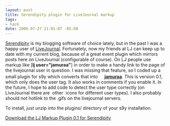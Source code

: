 ```yaml
--- 
layout: post
title: Serendipity plugin for LiveJournal markup
tags: 
- hack
date: 2006-07-27 21:01:07 -05:00
---
```

<a href="http://s9y.org/">Serendipity</a> is my blogging software of choice lately, but in the past I was a happy user of <a href="http://livejournal.org">LiveJournal</a>.  Fortunately, now my friends at LJ can keep up to date with my current blog, because of a great event plugin which mirrors posts here on LiveJournal (configurable of course).   On LJ people use markup like [<strong>lj user="jamuraa"</strong>] in order to make a handy link to the page of the livejournal user in question.  I was missing that feature, so I coded up a small plugin for s9y which converts that into <img title="LJ user" src="http://l-stat.livejournal.com/img/userinfo.gif" alt="" width="17" height="17" /><strong><a href="http://jamuraa.livejournal.com/">jamuraa</a></strong>.  This is version 0.1, which only does the user tag.  It also works in comments if you enable it.  In the future, I hope to add code to detect the user type correctly (on LiveJournal there are <img src="http://stat.livejournal.com/img/community.gif" alt="" /> other <img src="http://stat.livejournal.com/img/syndicated.gif" alt="" /> icons for different user types).  I also probably should not hotlink to the .gifs on the livejournal servers.

To install, just unzip into the plugins/ directory of your s9y installation.

<a href="http://base0.net/uploads/code/s9y/serendipity_event_ljmarkup-0.1.zip">Download the LJ Markup Plugin 0.1 for Serendipity</a>
